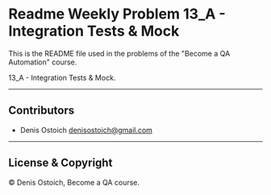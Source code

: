 # Readme Weekly Problem 13_A - Integration Tests & Mock

This is the README file used in the problems of the "Become a QA Automation" course.

13_A - Integration Tests & Mock.

---

## Contributors

- Denis Ostoich <denisostoich@gmail.com>

---

## License & Copyright

© Denis Ostoich, Become a QA course.